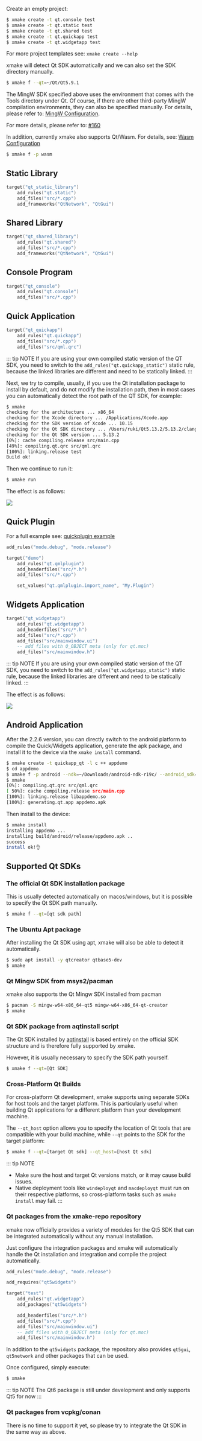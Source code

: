 Create an empty project:

```sh
$ xmake create -t qt.console test
$ xmake create -t qt.static test
$ xmake create -t qt.shared test
$ xmake create -t qt.quickapp test
$ xmake create -t qt.widgetapp test
```

For more project templates see: `xmake create --help`

xmake will detect Qt SDK automatically and we can also set the SDK directory manually.

```sh
$ xmake f --qt=~/Qt/Qt5.9.1
```

The MingW SDK specified above uses the environment that comes with the Tools directory under Qt. Of course, if there are other third-party MingW compilation environments, they can also be specified manually. 
For details, please refer to: [MingW Configuration](https://xmake.io/#/guide/configuration?id=mingw).

For more details, please refer to: [#160](https://github.com/xmake-io/xmake/issues/160)

In addition, currently xmake also supports Qt/Wasm. For details, see: [Wasm Configuration](https://xmake.io/#/guide/configuration?id=wasm)

```sh
$ xmake f -p wasm
```

## Static Library

```lua
target("qt_static_library")
    add_rules("qt.static")
    add_files("src/*.cpp")
    add_frameworks("QtNetwork", "QtGui")
```

## Shared Library

```lua
target("qt_shared_library")
    add_rules("qt.shared")
    add_files("src/*.cpp")
    add_frameworks("QtNetwork", "QtGui")
```

## Console Program

```lua
target("qt_console")
    add_rules("qt.console")
    add_files("src/*.cpp")
```

## Quick Application

```lua
target("qt_quickapp")
    add_rules("qt.quickapp")
    add_files("src/*.cpp")
    add_files("src/qml.qrc")
```

::: tip NOTE
If you are using your own compiled static version of the QT SDK, you need to switch to the `add_rules("qt.quickapp_static")` static rule,
because the linked libraries are different and need to be statically linked.
:::

Next, we try to compile, usually, if you use the Qt installation package to install by default, and do not modify the installation path, then in most cases you can automatically detect the root path of the QT SDK, for example:

```sh
$ xmake
checking for the architecture ... x86_64
checking for the Xcode directory ... /Applications/Xcode.app
checking for the SDK version of Xcode ... 10.15
checking for the Qt SDK directory ... /Users/ruki/Qt5.13.2/5.13.2/clang_64
checking for the Qt SDK version ... 5.13.2
[0%]: cache compiling.release src/main.cpp
[49%]: compiling.qt.qrc src/qml.qrc
[100%]: linking.release test
Build ok!
```

Then we continue to run it:

```sh
$ xmake run
```

The effect is as follows:

![](/assets/img/guide/qt_quickapp.png)

## Quick Plugin

For a full example see: [quickplugin example](https://github.com/xmake-io/xmake/tree/master/tests/projects/qt/quickplugin)

```lua
add_rules("mode.debug", "mode.release")

target("demo")
    add_rules("qt.qmlplugin")
    add_headerfiles("src/*.h")
    add_files("src/*.cpp")

    set_values("qt.qmlplugin.import_name", "My.Plugin")
```

## Widgets Application

```lua
target("qt_widgetapp")
    add_rules("qt.widgetapp")
    add_headerfiles("src/*.h")
    add_files("src/*.cpp")
    add_files("src/mainwindow.ui")
    -- add files with Q_OBJECT meta (only for qt.moc)
    add_files("src/mainwindow.h")
```

::: tip NOTE
If you are using your own compiled static version of the QT SDK, you need to switch to the `add_rules("qt.widgetapp_static")` static rule,
because the linked libraries are different and need to be statically linked.
:::

The effect is as follows:

![](/assets/img/guide/qt_widgetapp.png)


## Android Application

After the 2.2.6 version, you can directly switch to the android platform to compile the Quick/Widgets application, generate the apk package, and install it to the device via the `xmake install` command.

```sh
$ xmake create -t quickapp_qt -l c ++ appdemo
$ cd appdemo
$ xmake f -p android --ndk=~/Downloads/android-ndk-r19c/ --android_sdk=~/Library/Android/sdk/ -c
$ xmake
[0%]: compiling.qt.qrc src/qml.qrc
[ 50%]: cache compiling.release src/main.cpp
[100%]: linking.release libappdemo.so
[100%]: generating.qt.app appdemo.apk
```

Then install to the device:

```sh
$ xmake install
installing appdemo ...
installing build/android/release/appdemo.apk ..
success
install ok!👌
```

## Supported Qt SDKs

### The official Qt SDK installation package

This is usually detected automatically on macos/windows, but it is possible to specify the Qt SDK path manually.

```sh
$ xmake f --qt=[qt sdk path]
```

### The Ubuntu Apt package

After installing the Qt SDK using apt, xmake will also be able to detect it automatically.

```sh
$ sudo apt install -y qtcreator qtbase5-dev
$ xmake
```

### Qt Mingw SDK from msys2/pacman

xmake also supports the Qt Mingw SDK installed from pacman

```sh
$ pacman -S mingw-w64-x86_64-qt5 mingw-w64-x86_64-qt-creator
$ xmake
```

### Qt SDK package from aqtinstall script

The Qt SDK installed by [aqtinstall](https://github.com/miurahr/aqtinstall) is based entirely on the official SDK structure and is therefore fully supported by xmake.

However, it is usually necessary to specify the SDK path yourself.

```sh
$ xmake f --qt=[Qt SDK]
```

### Cross-Platform Qt Builds

For cross-platform Qt development, xmake supports using separate SDKs for host tools and the target platform. This is particularly useful when building Qt applications for a different platform than your development machine.

The `--qt_host` option allows you to specify the location of Qt tools that are compatible with your build machine, while `--qt` points to the SDK for the target platform:

```sh
$ xmake f --qt=[target Qt sdk] --qt_host=[host Qt sdk]
```

::: tip NOTE
- Make sure the host and target Qt versions match, or it may cause build issues.
- Native deployment tools like `windeployqt` and `macdeployqt` must run on their respective platforms, so cross-platform tasks such as `xmake install` may fail.
:::

### Qt packages from the xmake-repo repository

xmake now officially provides a variety of modules for the Qt5 SDK that can be integrated automatically without any manual installation.

Just configure the integration packages and xmake will automatically handle the Qt installation and integration and compile the project automatically.

```lua
add_rules("mode.debug", "mode.release")

add_requires("qt5widgets")

target("test")
    add_rules("qt.widgetapp")
    add_packages("qt5widgets")

    add_headerfiles("src/*.h")
    add_files("src/*.cpp")
    add_files("src/mainwindow.ui")
    -- add files with Q_OBJECT meta (only for qt.moc)
    add_files("src/mainwindow.h")
```

In addition to the `qt5widgets` package, the repository also provides `qt5gui`, `qt5network` and other packages that can be used.

Once configured, simply execute:

```sh
$ xmake
```

::: tip NOTE
The Qt6 package is still under development and only supports Qt5 for now
:::

### Qt packages from vcpkg/conan

There is no time to support it yet, so please try to integrate the Qt SDK in the same way as above.
